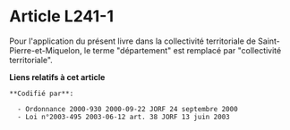 # Article L241-1

Pour l'application du présent livre dans la collectivité territoriale de Saint-Pierre-et-Miquelon, le terme "département" est
remplacé par "collectivité territoriale".

**Liens relatifs à cet article**

	**Codifié par**:

	  - Ordonnance 2000-930 2000-09-22 JORF 24 septembre 2000
	  - Loi n°2003-495 2003-06-12 art. 38 JORF 13 juin 2003
